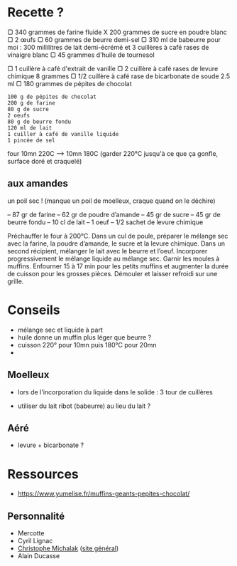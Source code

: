 # Recette ?

▢ 340 grammes de farine fluide
X 200 grammes de sucre en poudre blanc
▢ 2 œufs
▢ 60 grammes de beurre demi-sel
▢ 310 ml de babeurre pour moi : 300 millilitres de lait demi-écrémé et 3 cuillères à café rases de vinaigre blanc
▢ 45 grammes d'huile de tournesol

▢ 1 cuillère à café d'extrait de vanille
▢ 2 cuillère à café rases de levure chimique 8 grammes
▢ 1/2 cuillère à café rase de bicarbonate de soude 2.5 ml
▢ 180 grammes de pépites de chocolat


    100 g de pépites de chocolat
    200 g de farine
    80 g de sucre
    2 oeufs
    80 g de beurre fondu
    120 ml de lait
    1 cuiller à café de vanille liquide
    1 pincée de sel

four 10mn 220C --> 10mn 180C
(garder 220°C jusqu'à ce que ça gonfle, surface doré et craquelé)
 
## aux amandes

un poil sec ! (manque un poil de moelleux, craque quand on le déchire)

– 87 gr de farine
– 62 gr de poudre d’amande
– 45 gr de sucre
– 45 gr de beurre fondu
– 10 cl de lait
– 1 oeuf
– 1/2 sachet de levure chimique

 
Préchauffer le four à 200°C.
Dans un cul de poule, préparer le mélange sec avec la farine, la poudre d’amande, le sucre et la levure chimique.
Dans un second récipient, mélanger le lait avec le beurre et l’oeuf.
Incorporer progressivement le mélange liquide au mélange sec.
Garnir les moules à muffins.
Enfourner 15 à 17 min pour les petits muffins et augmenter la durée de cuisson pour les grosses pièces.
Démouler et laisser refroidi sur une grille.

# Conseils

- mélange sec et liquide à part
- huile donne un muffin plus léger que beurre ?
- cuisson 220° pour 10mn puis 180°C pour 20mn
- 

## Moelleux

- lors de l'incorporation du liquide dans le solide : 3 tour de cuillères

- utiliser du lait ribot (babeurre) au lieu du lait ?


## Aéré

- levure + bicarbonate ?


# Ressources

- https://www.yumelise.fr/muffins-geants-pepites-chocolat/

## Personnalité

- Mercotte
- Cyril Lignac
- [Christophe Michalak](https://www.christophemichalak.com/recettes) ([site général](https://www.academiedugout.fr/chefs/michalak_20))
- Alain Ducasse



